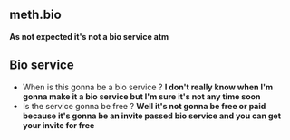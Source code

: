 ## meth.bio 
**As not expected it's not a bio service atm**

## Bio service
- When is this gonna be a bio service ?
  **I don't really know when I'm gonna make it a bio service but I'm sure it's not any time soon**
- Is the service gonna be free ?
  **Well it's not gonna be free or paid because it's gonna be an invite passed bio service and you can get your invite for free**

